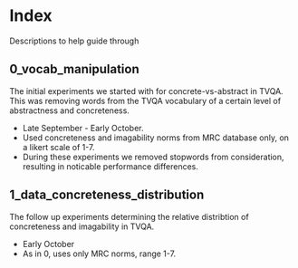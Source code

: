 # Index
Descriptions to help guide through

## 0_vocab_manipulation
The initial experiments we started with for concrete-vs-abstract in TVQA. This was removing words from the TVQA vocabulary of a certain level of abstractness and concreteness.
* Late September - Early October.
* Used concreteness and imagability norms from MRC database only, on a likert scale of 1-7.
* During these experiments we removed stopwords from consideration, resulting in noticable performance differences.

## 1_data_concreteness_distribution
The follow up experiments determining the relative distribtion of concreteness and imagability in TVQA.
* Early October
* As in 0, uses only MRC norms, range 1-7.
